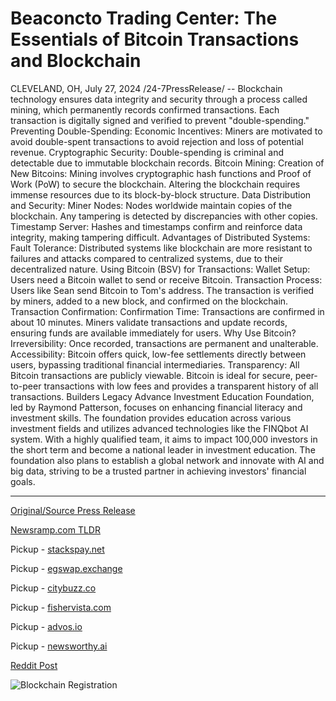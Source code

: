 # Beaconcto Trading Center: The Essentials of Bitcoin Transactions and Blockchain

CLEVELAND, OH, July 27, 2024 /24-7PressRelease/ -- Blockchain technology ensures data integrity and security through a process called mining, which permanently records confirmed transactions. Each transaction is digitally signed and verified to prevent "double-spending."  Preventing Double-Spending:  Economic Incentives: Miners are motivated to avoid double-spent transactions to avoid rejection and loss of potential revenue. Cryptographic Security: Double-spending is criminal and detectable due to immutable blockchain records.  Bitcoin Mining:  Creation of New Bitcoins: Mining involves cryptographic hash functions and Proof of Work (PoW) to secure the blockchain. Altering the blockchain requires immense resources due to its block-by-block structure.  Data Distribution and Security:  Miner Nodes: Nodes worldwide maintain copies of the blockchain. Any tampering is detected by discrepancies with other copies. Timestamp Server: Hashes and timestamps confirm and reinforce data integrity, making tampering difficult.  Advantages of Distributed Systems:  Fault Tolerance: Distributed systems like blockchain are more resistant to failures and attacks compared to centralized systems, due to their decentralized nature.  Using Bitcoin (BSV) for Transactions:  Wallet Setup: Users need a Bitcoin wallet to send or receive Bitcoin. Transaction Process: Users like Sean send Bitcoin to Tom's address. The transaction is verified by miners, added to a new block, and confirmed on the blockchain.  Transaction Confirmation:  Confirmation Time: Transactions are confirmed in about 10 minutes. Miners validate transactions and update records, ensuring funds are available immediately for users.  Why Use Bitcoin?  Irreversibility: Once recorded, transactions are permanent and unalterable. Accessibility: Bitcoin offers quick, low-fee settlements directly between users, bypassing traditional financial intermediaries. Transparency: All Bitcoin transactions are publicly viewable. Bitcoin is ideal for secure, peer-to-peer transactions with low fees and provides a transparent history of all transactions.  Builders Legacy Advance Investment Education Foundation, led by Raymond Patterson, focuses on enhancing financial literacy and investment skills. The foundation provides education across various investment fields and utilizes advanced technologies like the FINQbot AI system. With a highly qualified team, it aims to impact 100,000 investors in the short term and become a national leader in investment education. The foundation also plans to establish a global network and innovate with AI and big data, striving to be a trusted partner in achieving investors' financial goals. 

---

[Original/Source Press Release](https://www.24-7pressrelease.com/press-release/512890/beaconcto-trading-center-the-essentials-of-bitcoin-transactions-and-blockchain)
                    

[Newsramp.com TLDR](https://newsramp.com/curated-news/blockchain-technology-and-bitcoin-ensuring-data-integrity-and-security/d4727525b301ac46aade1feefe2f271b) 


Pickup - [stackspay.net](https://stackspay.net/crypto-news/blockchain-technology-and-bitcoin-ensuring-data-integrity-and-security)

Pickup - [egswap.exchange](https://egswap.exchange/crypto-news/blockchain-technology-and-bitcoin-ensuring-data-integrity-and-security)

Pickup - [citybuzz.co](https://citybuzz.co/2024/07/27/bitcoin-transactions-and-blockchain-understanding-the-technology-behind-digital-currency)

Pickup - [fishervista.com](https://fishervista.com/en/beaconcto-trading-center-sheds-light-on-bitcoin-transactions-and-blockchain-technology/20245301)

Pickup - [advos.io](https://advos.io/en/beaconcto-trading-center-explores-bitcoin-transactions-and-blockchain-essentials/20245301)

Pickup - [newsworthy.ai](https://newsworthy.ai/curated/bitcoin-transactions-and-blockchain-understanding-the-essentials)
 



[Reddit Post](https://www.reddit.com/r/CryptoNewsInfo/comments/1edahu5/blockchain_technology_and_bitcoin_ensuring_data/) 



![Blockchain Registration](https://cdn.newsramp.app/24-7PressRelease/qrcode/247/27/hikeAic_.webp)